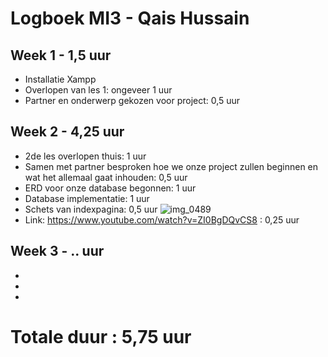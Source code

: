 # Logboek MI3 - Qais Hussain
## Week 1 - 1,5 uur
* Installatie Xampp
* Overlopen van les 1: ongeveer 1 uur
* Partner en onderwerp gekozen voor project: 0,5 uur

## Week 2 - 4,25 uur
* 2de les overlopen thuis: 1 uur
* Samen met partner besproken hoe we onze project zullen beginnen en wat het allemaal gaat inhouden: 0,5 uur
* ERD voor onze database begonnen: 1 uur
* Database implementatie: 1 uur
* Schets van indexpagina: 0,5 uur
![img_0489](https://user-images.githubusercontent.com/32386896/46582967-80630400-ca4f-11e8-9f02-296239bac06c.JPG)
* Link: https://www.youtube.com/watch?v=ZI0BgDQvCS8 : 0,25 uur

## Week 3 - .. uur
*
*
*

# Totale duur : 5,75 uur
